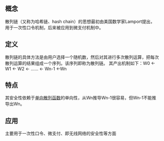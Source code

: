 ## 概念

散列链（又称为哈希链、hash chain）的思想最初由美国数学家Lamport提出，用于一次性口令机制，后来被应用到微支付机制中。

## 定义

散列链的具体方法是由用户选择一个随机数，然后对其进行多次散列运算，把每次散列运算的结果组成一个序列。该序列即称为散列链。
其产出机制如下：W0 <- W1 <- W2 <- …… <- Wn-1 <-Wn

## 特点

其安全性依赖于[单向散列函数](https://gitee.com/ojiejieo/starter-notes/blob/master/%E6%90%9C%E7%BD%97%E9%9B%86%E9%94%A6/%E7%AE%97%E6%B3%95/%E5%8D%95%E5%90%91%E6%95%A3%E5%88%97%E5%87%BD%E6%95%B0.MD)的单向性，从Wn推导Wn-1很容易，但Wn-1不能推导出Wn。

## 应用

主要用于一次性口令、微支付、即无线网络的安全性等方面